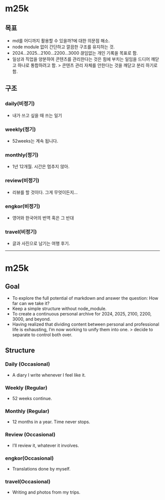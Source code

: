 # m25k

## 목표
- md를 어디까지 활용할 수 있을까?에 대한 의문점 해소.
- node module 없이 간단하고 깔끔한 구조를 유지하는 것.
- 2024...2025...2100...2200...3000 끊임없는 개인 기록을 목표로 함.
- 일상과 직업을 양분하여 콘텐츠를 관리한다는 것은 힘에 부치는 일임을 드디어 깨닫고 하나로 통합하려고 함. > 콘텐츠 관리 자체를 안한다는 것을 깨닫고 분리 하기로 함.

## 구조

### daily(비정기)
- 내가 쓰고 싶을 때 쓰는 일기

### weekly(정기)
- 52weeks는 계속 됩니다.

### monthly(정기)
- 1년 12개월. 시간은 멈추지 않아.
  
### review(비정기)
- 리뷰를 할 것이다. 그게 무엇이든지...

### engkor(비정기)
- 영어와 한국어의 번역 혹은 그 반대

### travel(비정기)
- 글과 사진으로 남기는 여행 후기.

---

# m25k

## Goal
- To explore the full potential of markdown and answer the question: How far can we take it?
- Keep a simple structure without node_module.
- To create a continuous personal archive for 2024, 2025, 2100, 2200, 3000, and beyond.
- Having realized that dividing content between personal and professional life is exhausting, I’m now working to unify them into one. > decide to separate to control both over.

## Structure

### Daily (Occasional)
- A diary I write whenever I feel like it.

### Weekly (Regular)
- 52 weeks continue.

### Monthly (Regular)
- 12 months in a year. Time never stops.
  
### Review (Occasional)
- I’ll review it, whatever it involves.

### engkor(Occasional)
- Translations done by myself.

### travel(Occasional)
- Writing and photos from my trips.